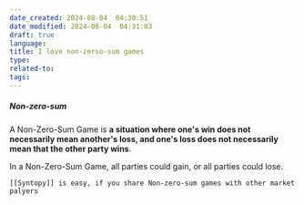 ```yaml
---
date_created: 2024-08-04  04:30:51
date_modified: 2024-08-04  04:31:03
draft: true
language: 
title: I love non-zerso-sum games
type: 
related-to: 
tags:
---
```





##### Non-zero-sum

A Non-Zero-Sum Game is **a situation where one's win does not necessarily mean another's loss, and one's loss does not necessarily mean that the other party wins**. 

In a Non-Zero-Sum Game, all parties could gain, or all parties could lose.

	[[Syntopy]] is easy, if you share Non-zero-sum games with other market palyers
